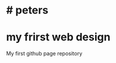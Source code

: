 <h1># peters</ h1>
<head>
<h1>
my frirst web design
</h1>
</ head>
<body>
My first github page repository
</body>
